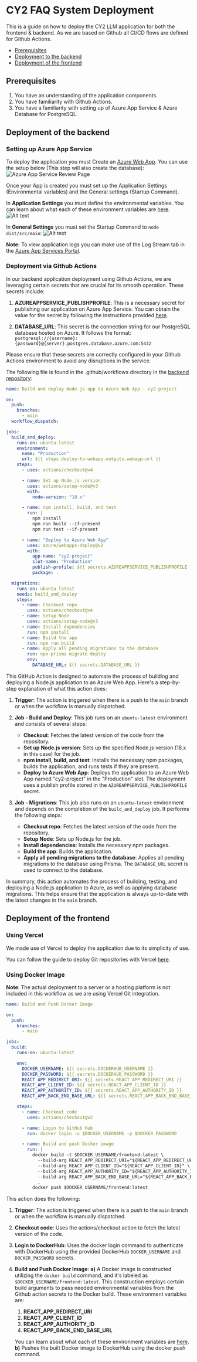# CY2 FAQ System Deployment

This is a guide on how to deploy the CY2 LLM application for both the frontend & backend. As we are based on Github all CI/CD flows are defined for Github Actions.

- [Prerequisites](#prerequisites)
- [Deployment to the backend](#deployment-of-the-backend)
- [Deployment of the frontend](#deployment-of-the-frontend)

## Prerequisites

1. You have an understanding of the application components.
2. You have familiarity with Github Actions.
3. You have a familiarity with setting up of Azure App Service & Azure Database for PostgreSQL.

## Deployment of the backend

### Setting up Azure App Service

To deploy the application you must Create an [Azure Web App](https://portal.azure.com/#create/Microsoft.WebSite).
You can use the setup below (This step will also create the database):
![Azure App Service Review Page](assets/0_0_2.png)

Once your App is created you must set up the Application Settings (Environmental variables) and the General settings (Startup Command).

In **Application Settings** you must define the environmental variables. You can learn about what each of these environment variables are [here](back-end.md#configuration).
![Alt text](assets/image-2.png)

In **General Settings** you must set the Startup Command to `node dist/src/main`:
![Alt text](assets/image-1.png)

**Note:** To view application logs you can make use of the Log Stream tab in the [Azure App Services Portal](https://learn.microsoft.com/en-us/azure/app-service/troubleshoot-diagnostic-logs).

### Deployment via Github Actions

In our backend application deployment using Github Actions, we are leveraging certain secrets that are crucial for its smooth operation. These secrets include:

1. **AZUREAPPSERVICE_PUBLISHPROFILE**: This is a necessary secret for publishing our application on Azure App Service. You can obtain the value for the secret by following the instructions provided [here](https://learn.microsoft.com/en-us/visualstudio/azure/how-to-get-publish-profile-from-azure-app-service?view=vs-2022).

2. **DATABASE_URL**: This secret is the connection string for our PostgreSQL database hosted on Azure. It follows the format:
   `postgresql://{username}:{password}@{server}.postgres.database.azure.com:5432`

Please ensure that these secrets are correctly configured in your Github Actions environment to avoid any disruptions in the service.

The following file is found in the .github/workflows directory in the [backend repository](https://github.com/cy2project/backend):

```yaml
name: Build and deploy Node.js app to Azure Web App - cy2-project

on:
  push:
    branches:
      - main
  workflow_dispatch:

jobs:
  build_and_deploy:
    runs-on: ubuntu-latest
    environment:
      name: "Production"
      url: ${{ steps.deploy-to-webapp.outputs.webapp-url }}
    steps:
      - uses: actions/checkout@v4

      - name: Set up Node.js version
        uses: actions/setup-node@v3
        with:
          node-version: "18.x"

      - name: npm install, build, and test
        run: |
          npm install
          npm run build --if-present
          npm run test --if-present

      - name: "Deploy to Azure Web App"
        uses: azure/webapps-deploy@v2
        with:
          app-name: "cy2-project"
          slot-name: "Production"
          publish-profile: ${{ secrets.AZUREAPPSERVICE_PUBLISHPROFILE }}
          package: .

  migrations:
    runs-on: ubuntu-latest
    needs: build_and_deploy
    steps:
      - name: Checkout repo
        uses: actions/checkout@v4
      - name: Setup Node
        uses: actions/setup-node@v3
      - name: Install dependencies
        run: npm install
      - name: Build the app
        run: npm run build
      - name: Apply all pending migrations to the database
        run: npx prisma migrate deploy
        env:
          DATABASE_URL: ${{ secrets.DATABASE_URL }}
```

This GitHub Action is designed to automate the process of building and deploying a Node.js application to an Azure Web App. Here's a step-by-step explanation of what this action does:

1. **Trigger**: The action is triggered when there is a push to the `main` branch or when the workflow is manually dispatched.

2. **Job - Build and Deploy**: This job runs on an `ubuntu-latest` environment and consists of several steps:

   - **Checkout**: Fetches the latest version of the code from the repository.
   - **Set up Node.js version**: Sets up the specified Node.js version (18.x in this case) for the job.
   - **npm install, build, and test**: Installs the necessary npm packages, builds the application, and runs tests if they are present.
   - **Deploy to Azure Web App**: Deploys the application to an Azure Web App named "cy2-project" in the "Production" slot. The deployment uses a publish profile stored in the `AZUREAPPSERVICE_PUBLISHPROFILE` secret.

3. **Job - Migrations**: This job also runs on an `ubuntu-latest` environment and depends on the completion of the `build_and_deploy` job. It performs the following steps:
   - **Checkout repo**: Fetches the latest version of the code from the repository.
   - **Setup Node**: Sets up Node.js for the job.
   - **Install dependencies**: Installs the necessary npm packages.
   - **Build the app**: Builds the application.
   - **Apply all pending migrations to the database**: Applies all pending migrations to the database using Prisma. The `DATABASE_URL` secret is used to connect to the database.

In summary, this action automates the process of building, testing, and deploying a Node.js application to Azure, as well as applying database migrations. This helps ensure that the application is always up-to-date with the latest changes in the `main` branch.

## Deployment of the frontend

### Using Vercel

We made use of Vercel to deploy the application due to its simplicity of use.

You can follow the guide to deploy Git repositories with Vercel [here](https://vercel.com/docs/deployments/git).

### Using Docker Image

**Note**: The actual deployment to a server or a hosting platform is not included in this workflow as we are using Vercel Git integration.

```yaml
name: Build and Push Docker Image

on:
  push:
    branches:
      - main

jobs:
  build:
    runs-on: ubuntu-latest

    env:
      DOCKER_USERNAME: ${{ secrets.DOCKERHUB_USERNAME }}
      DOCKER_PASSWORD: ${{ secrets.DOCKERHUB_PASSWORD }}
      REACT_APP_REDIRECT_URI: ${{ secrets.REACT_APP_REDIRECT_URI }}
      REACT_APP_CLIENT_ID: ${{ secrets.REACT_APP_CLIENT_ID }}
      REACT_APP_AUTHORITY_ID: ${{ secrets.REACT_APP_AUTHORITY_ID }}
      REACT_APP_BACK_END_BASE_URL: ${{ secrets.REACT_APP_BACK_END_BASE_URL }}

    steps:
      - name: Checkout code
        uses: actions/checkout@v2

      - name: Login to GitHub Hub
        run: docker login -u $DOCKER_USERNAME -p $DOCKER_PASSWORD

      - name: Build and push Docker image
        run: |
          docker build -t $DOCKER_USERNAME/frontend:latest \
            --build-arg REACT_APP_REDIRECT_URI="${REACT_APP_REDIRECT_URI}" \
            --build-arg REACT_APP_CLIENT_ID="${REACT_APP_CLIENT_ID}" \
            --build-arg REACT_APP_AUTHORITY_ID="${REACT_APP_AUTHORITY_ID}" \
            --build-arg REACT_APP_BACK_END_BASE_URL="${REACT_APP_BACK_END_BASE_URL}" \
            .
          docker push $DOCKER_USERNAME/frontend:latest
```

This action does the following:

1. **Trigger**: The action is triggered when there is a push to the `main` branch or when the workflow is manually dispatched.

2. **Checkout code**:
   Uses the actions/checkout action to fetch the latest version of the code.
3. **Login to DockerHub**:
   Uses the docker login command to authenticate with DockerHub using the provided DockerHub `DOCKER_USERNAME` and `DOCKER_PASSWORD` secrets.
4. **Build and Push Docker Image**:
   **a)**
   A Docker image is constructed utilizing the `docker build` command, and it's labeled as `$DOCKER_USERNAME/frontend:latest`. This construction employs certain build arguments to pass needed environmental variables from the Github action secrets to the Docker build. These environment variables are:

   1. **REACT_APP_REDIRECT_URI**
   2. **REACT_APP_CLIENT_ID**
   3. **REACT_APP_AUTHORITY_ID**
   4. **REACT_APP_BACK_END_BASE_URL**

   You can learn about what each of these environment variables are [here](front-end.md#configuration).
   **b)**
   Pushes the built Docker image to DockerHub using the docker push command.
